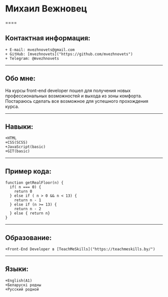 # **Михаил Вежновец**
====
## Контактная информация:
    + E-mail: mvezhnovets@gmail.com
    + GitHub: [mvezhnovets]("https://github.com/mvezhnovets")
    + Telegram: @mvezhnovets
****
## Обо мне:
  На курсы front-end developer пошел для получения новых профессиональных возможностей и выхода из зоны комфорта.
Постараюсь сделать все возможное для успешного прохождения курса.
****
## Навыки:
    +HTML
    +CSS(SCSS)
    +JavaScript(basic)
    +GIT(basic)
****
## Пример кода:
```
function getRealFloor(n) {
  if( n === 0) {
    return 0
  } else if ( n > 0 && n < 13) {
    return n - 1
  } else if (n >= 13) {
    return n - 2
  } else { return n}
}
```
****
## Образование:
    +Front-End Developer в [TeachMeSkills]("https://teachmeskills.by/")
****
## Языки:
    +English(A1)
    +Беларускi родны
    +Русский родной
